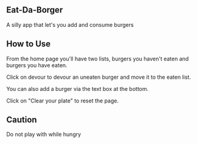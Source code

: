 ## Eat-Da-Borger
A silly app that let's you add and consume burgers

## How to Use
From the home page you'll have two lists, burgers you haven't eaten and burgers you have eaten.

Click on devour to devour an uneaten burger and move it to the eaten list.

You can also add a burger via the text box at the bottom.

Click on "Clear your plate" to reset the page.

## Caution
Do not play with while hungry
